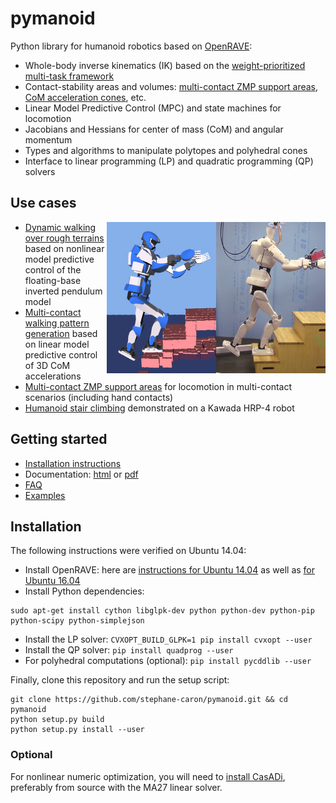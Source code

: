 # pymanoid

Python library for humanoid robotics based on
[OpenRAVE](https://github.com/rdiankov/openrave):

- Whole-body inverse kinematics (IK) based on the [weight-prioritized
  multi-task framework](https://scaron.info/teaching/inverse-kinematics.html)
- Contact-stability areas and volumes: [multi-contact ZMP
  support areas](https://scaron.info/research/tro-2016.html), [CoM acceleration
  cones](https://scaron.info/research/humanoids-2016.html), etc.
- Linear Model Predictive Control (MPC) and state machines for locomotion
- Jacobians and Hessians for center of mass (CoM) and angular momentum
- Types and algorithms to manipulate polytopes and polyhedral cones
- Interface to linear programming (LP) and quadratic programming (QP) solvers

## Use cases

<img src="doc/src/images/logo.png" width="350" align="right" />

- [Dynamic walking over rough terrains](https://github.com/stephane-caron/fip-walking)
  based on nonlinear model predictive control of the floating-base inverted
  pendulum model
- [Multi-contact walking pattern generation](https://github.com/stephane-caron/3d-walking-lmpc)
  based on linear model predictive control of 3D CoM accelerations
- [Multi-contact ZMP support areas](https://github.com/stephane-caron/multi-contact-zmp)
  for locomotion in multi-contact scenarios (including hand contacts)
- [Humanoid stair climbing](https://github.com/stephane-caron/stair-climbing)
  demonstrated on a Kawada HRP-4 robot

## Getting started

- [Installation instructions](#installation)
- Documentation: [html](https://scaron.info/doc/pymanoid/) or [pdf](https://scaron.info/doc/pymanoid/pymanoid.pdf)
- [FAQ](https://github.com/stephane-caron/pymanoid/wiki/Frequently-Asked-Questions)
- [Examples](/examples)

## Installation

The following instructions were verified on Ubuntu 14.04:

- Install OpenRAVE: here are [instructions for Ubuntu 14.04](https://scaron.info/teaching/installing-openrave-on-ubuntu-14.04.html) as well as [for Ubuntu 16.04](https://scaron.info/teaching/installing-openrave-on-ubuntu-16.04.html)
- Install Python dependencies: 
```
sudo apt-get install cython libglpk-dev python python-dev python-pip python-scipy python-simplejson
```
- Install the LP solver: ``CVXOPT_BUILD_GLPK=1 pip install cvxopt --user``
- Install the QP solver: ``pip install quadprog --user``
- For polyhedral computations (optional): ``pip install pycddlib --user``

Finally, clone this repository and run the setup script:
```
git clone https://github.com/stephane-caron/pymanoid.git && cd pymanoid
python setup.py build
python setup.py install --user
```

### Optional

For nonlinear numeric optimization, you will need to [install
CasADi](https://github.com/casadi/casadi/wiki/InstallationLinux), preferably
from source with the MA27 linear solver.
